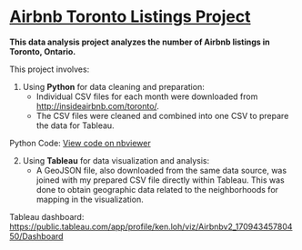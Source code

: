 # [Airbnb Toronto Listings Project](https://public.tableau.com/app/profile/ken.loh/viz/Airbnbv2_17094345780450/Dashboard)

**This data analysis project analyzes the number of Airbnb listings in Toronto, Ontario.**

This project involves:

1) Using **Python** for data cleaning and preparation:
   * Individual CSV files for each month were downloaded from http://insideairbnb.com/toronto/.
   * The CSV files were cleaned and combined into one CSV to prepare the data for Tableau.

Python Code: [View code on nbviewer](https://nbviewer.org/github/jkenloh/AirbnbToronto_v2/blob/main/Airbnb%20Project%20v2%20-%20Python%20Code.ipynb)
  
2) Using **Tableau** for data visualization and analysis:
   * A GeoJSON file, also downloaded from the same data source, was joined with my prepared CSV file directly within Tableau. This was done to obtain geographic data related to the neighborhoods for mapping in the visualization.

Tableau dashboard: https://public.tableau.com/app/profile/ken.loh/viz/Airbnbv2_17094345780450/Dashboard
     

